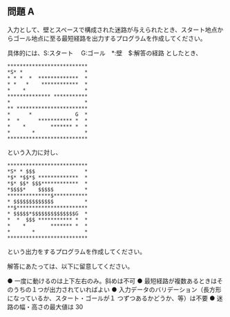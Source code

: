 ## 問題 A

入力として、壁とスペースで構成された迷路が与えられたとき、スタート地点か
らゴール地点に至る最短経路を出力するプログラムを作成してください。

具体的には、S:スタート　 G:ゴール　\*:壁　\$:解答の経路 としたとき、

```
**************************
*S* *                    *
* * *  *  *************  *
* *   *    ************  *
*    *                   *
************** ***********
*                        *
** ***********************
*      *              G  *
*  *      *********** *  *
*    *        ******* *  *
*       *                *
**************************
```

という入力に対し、

```
**************************
*S* * $$$                *
*$* *$$*$ *************  *
*$* $$* $$$************  *
*$$$$*    $$$$$          *
**************$***********
* $$$$$$$$$$$$$          *
**$***********************
* $$$$$*$$$$$$$$$$$$$$G  *
*  *  $$$ *********** *  *
*    *        ******* *  *
*       *                *
**************************
```

という出力をするプログラムを作成してください。

解答にあたっては、以下に留意してください。

● 一度に動けるのは上下左右のみ。斜めは不可
● 最短経路が複数あるときはそのうちの１つが出力されていればよい
● 入力データのバリデーション（長方形になっているか、スタート・ゴールが１
つずつあるかどうか、等）は不要
● 迷路の幅・高さの最大値は 30
